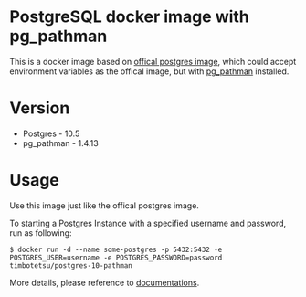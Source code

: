 # PostgreSQL docker image with pg_pathman

This is a docker image based on [offical postgres image](https://hub.docker.com/_/postgres/), which could accept environment variables as the offical image, but with [pg_pathman](https://github.com/postgrespro/pg_pathman) installed.

# Version
* Postgres - 10.5
* pg_pathman - 1.4.13

# Usage

Use this image just like the offical postgres image.

To starting a Postgres Instance with a specified username and password, run as following:

```
$ docker run -d --name some-postgres -p 5432:5432 -e POSTGRES_USER=username -e POSTGRES_PASSWORD=password timbotetsu/postgres-10-pathman
```

More details, please reference to [documentations](https://hub.docker.com/_/postgres/).
